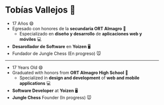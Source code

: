 # Tobías Vallejos 👋

- 17 Años 😄
- Egresado con honores de la **secundaria ORT Almagro** 📖
  - Especializado en **diseño y desarrollo** de **aplicaciones web y móviles** 💻
- **Desarollador de Software** en **Yoizen** 🖥
- Fundador de Jungle Chess (En progreso) 🐭

* * *

- 17 Years Old 😄
- Graduated with honors from **ORT Almagro High School** 📖
  - Specialized in **design and development** of **web and mobile applications** 💻
- **Software Developer** at **Yoizen** 🖥
- **Jungle Chess** Founder (In progress) 🐭


<!--
**TobiasVallejos05/TobiasVallejos05** is a ✨ _special_ ✨ repository because its `README.md` (this file) appears on your GitHub profile.

Here are some ideas to get you started:

- 🔭 I’m currently working on ...
- 🌱 I’m currently learning ...
- 👯 I’m looking to collaborate on ...
- 🤔 I’m looking for help with ...
- 💬 Ask me about ...
- 📫 How to reach me: ...
- 😄 Pronouns: ...
- ⚡ Fun fact: ...
-->
